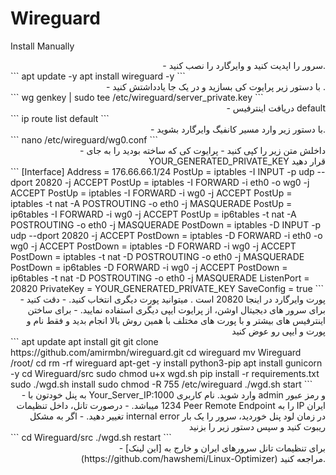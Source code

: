 # Wireguard
Install Manually

<div align="right">
- سرور را اپدیت کنید و وایرگارد را نصب کنید.
</div>

<div align="left">
```
apt update -y
apt install wireguard -y
```
</div>

<div align="right">
- با دستور زیر پرایوت کی بسازید و در یک جا یادداشتش کنید .
</div>

<div align="left">
```
wg genkey | sudo tee /etc/wireguard/server_private.key
```
</div>

<div align="right">
- دریافت اینترفیس default
</div>

<div align="left">
```
ip route list default
```
</div>

<div align="right">
- با دستور زیر وارد مسیر کانفیگ وایرگارد بشوید.
</div>

<div align="left">
```
nano /etc/wireguard/wg0.conf
```
</div>

<div align="right">
- داخلش متن زیر را کپی کنید
- پرایوت کی که ساخته بودید را به جای YOUR_GENERATED_PRIVATE_KEY قرار دهید
</div>

<div align="left">
```
[Interface]
Address = 176.66.66.1/24
PostUp = iptables -I INPUT -p udp --dport 20820 -j ACCEPT
PostUp = iptables -I FORWARD -i eth0 -o wg0 -j ACCEPT
PostUp = iptables -I FORWARD -i wg0 -j ACCEPT
PostUp = iptables -t nat -A POSTROUTING -o eth0 -j MASQUERADE
PostUp = ip6tables -I FORWARD -i wg0 -j ACCEPT
PostUp = ip6tables -t nat -A POSTROUTING -o eth0 -j MASQUERADE
PostDown = iptables -D INPUT -p udp --dport 20820 -j ACCEPT
PostDown = iptables -D FORWARD -i eth0 -o wg0 -j ACCEPT
PostDown = iptables -D FORWARD -i wg0 -j ACCEPT
PostDown = iptables -t nat -D POSTROUTING -o eth0 -j MASQUERADE
PostDown = ip6tables -D FORWARD -i wg0 -j ACCEPT
PostDown = ip6tables -t nat -D POSTROUTING -o eth0 -j MASQUERADE
ListenPort = 20820
PrivateKey = YOUR_GENERATED_PRIVATE_KEY
SaveConfig = true
```
</div>

<div align="right">
- پورت وایرگارد در اینجا 20820 است . میتوانید پورت دیگری انتخاب کنید.
- دقت کنید برای سرور های دیجیتال اوشن،  از پرایوت ایپی دیگری استفاده نمایید.
- برای ساختن اینترفیس های بیشتر و با پورت های مختلف با همین روش بالا انجام بدید و فقط نام و پورت و ایپی رو عوض کنید
</div>

<div align="left">
```
apt update
apt install git
git clone https://github.com/amirmbn/wireguard.git
cd wireguard
mv Wireguard /root/
cd
rm -rf wireguard
apt-get -y install python3-pip
apt install gunicorn -y
cd Wireguard/src
sudo chmod u+x wgd.sh
pip install -r requirements.txt
sudo ./wgd.sh install
sudo chmod -R 755 /etc/wireguard
./wgd.sh start
```
</div>

<div align="right">
- به پنل خودتون با Your_Server_IP:1000 وارد شوید. نام کاربری admin و رمز عبور 1234 میباشد.
- درصورت تانل، داخل تنظیمات Peer Remote Endpoint را به IP ایران تغییر دهید.
- اگر به مشکل internal error در زمان لود پنل خوردید، سرور را یک بار ریبوت کنید و سپس دستور زیر را بزنید
</div>

<div align="left">
```
cd Wireguard/src
./wgd.sh restart
```
</div>

<div align="right">
- برای تنظیمات تانل سرورهای ایران و خارج به [این لینک](https://github.com/hawshemi/Linux-Optimizer) مراجعه کنید.
</div>

